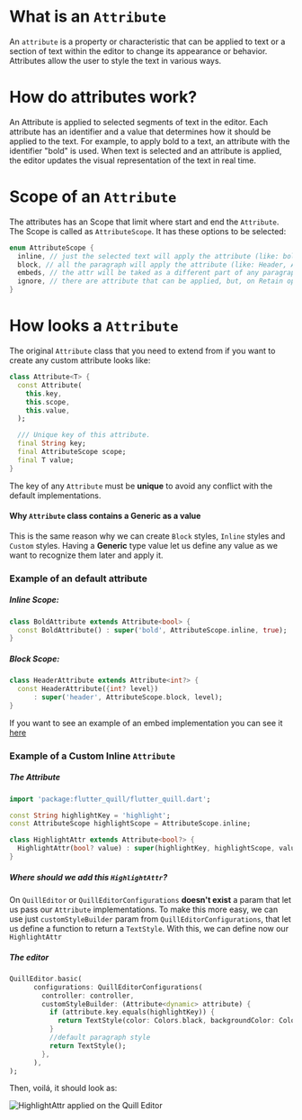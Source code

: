 # What is an `Attribute`

An `attribute` is a property or characteristic that can be applied to text or a section of text within the editor to change its appearance or behavior. Attributes allow the user to style the text in various ways.

# How do attributes work?

An Attribute is applied to selected segments of text in the editor. Each attribute has an identifier and a value that determines how it should be applied to the text. For example, to apply bold to a text, an attribute with the identifier "bold" is used. When text is selected and an attribute is applied, the editor updates the visual representation of the text in real time.

# Scope of an `Attribute`

The attributes has an Scope that limit where start and end the `Attribute`. The Scope is called as `AttributeScope`. It has these options to be selected:

```dart
enum AttributeScope {
  inline, // just the selected text will apply the attribute (like: bold, italic or strike)
  block, // all the paragraph will apply the attribute (like: Header, Alignment or CodeBlock)
  embeds, // the attr will be taked as a different part of any paragraph or line working as a block (By now not works as an inline)
  ignore, // there are attribute that can be applied, but, on Retain operations will be ignored
}
```

# How looks a `Attribute`

The original `Attribute` class that you need to extend from if you want to create any custom attribute looks like:

```dart
class Attribute<T> {
  const Attribute(
    this.key,
    this.scope,
    this.value,
  );

  /// Unique key of this attribute.
  final String key;
  final AttributeScope scope;
  final T value;
}
```

The key of any `Attribute` must be **unique** to avoid any conflict with the default implementations. 

#### Why `Attribute` class contains a **Generic** as a value

This is the same reason why we can create `Block` styles, `Inline` styles and `Custom` styles. Having a **Generic** type value let us define any value as we want to recognize them later and apply it.

### Example of an default attribute

##### Inline Scope:
```dart
class BoldAttribute extends Attribute<bool> {
  const BoldAttribute() : super('bold', AttributeScope.inline, true);
}
```

##### Block Scope:

```dart
class HeaderAttribute extends Attribute<int?> {
  const HeaderAttribute({int? level})
      : super('header', AttributeScope.block, level);
}
```
If you want to see an example of an embed implementation you can see it [here](https://github.com/singerdmx/flutter-quill/blob/master/doc/custom_embed_blocks.md)

### Example of a Custom Inline `Attribute`

##### The Attribute

```dart
import 'package:flutter_quill/flutter_quill.dart';

const String highlightKey = 'highlight';
const AttributeScope highlightScope = AttributeScope.inline;

class HighlightAttr extends Attribute<bool?> {
  HighlightAttr(bool? value) : super(highlightKey, highlightScope, value);
}
```

##### Where should we add this `HighlightAttr`? 

On `QuillEditor` or `QuillEditorConfigurations` **doesn't exist** a param that let us pass our `Attribute` implementations. To make this more easy, we can use just `customStyleBuilder` param from `QuillEditorConfigurations`, that let us define a function to return a `TextStyle`. With this, we can define now our `HighlightAttr`

##### The editor 
```dart
QuillEditor.basic(
      configurations: QuillEditorConfigurations(
        controller: controller,
        customStyleBuilder: (Attribute<dynamic> attribute) {
          if (attribute.key.equals(highlightKey)) {
            return TextStyle(color: Colors.black, backgroundColor: Colors.yellow);
          }
          //default paragraph style
          return TextStyle();
        },
      ),
);
```

Then, voilá, it should look as:

![HighlightAttr applied on the Quill Editor](https://github.com/user-attachments/assets/89c7bda5-f0de-4832-bcaa-8e0ccbe9be18)
